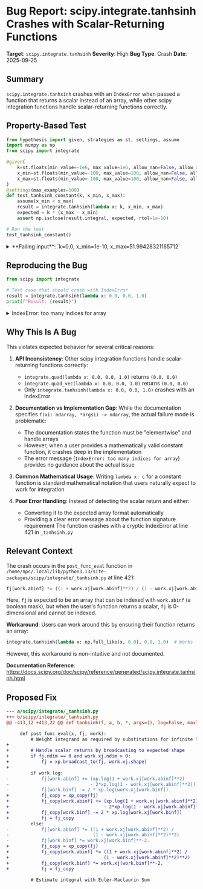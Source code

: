 # Bug Report: scipy.integrate.tanhsinh Crashes with Scalar-Returning Functions

**Target**: `scipy.integrate.tanhsinh`
**Severity**: High
**Bug Type**: Crash
**Date**: 2025-09-25

## Summary

`scipy.integrate.tanhsinh` crashes with an `IndexError` when passed a function that returns a scalar instead of an array, while other scipy integration functions handle scalar-returning functions correctly.

## Property-Based Test

```python
from hypothesis import given, strategies as st, settings, assume
import numpy as np
from scipy import integrate

@given(
    k=st.floats(min_value=-1e6, max_value=1e6, allow_nan=False, allow_infinity=False),
    x_min=st.floats(min_value=-100, max_value=100, allow_nan=False, allow_infinity=False),
    x_max=st.floats(min_value=-100, max_value=100, allow_nan=False, allow_infinity=False)
)
@settings(max_examples=500)
def test_tanhsinh_constant(k, x_min, x_max):
    assume(x_min < x_max)
    result = integrate.tanhsinh(lambda x: k, x_min, x_max)
    expected = k * (x_max - x_min)
    assert np.isclose(result.integral, expected, rtol=1e-10)

# Run the test
test_tanhsinh_constant()
```

<details>

<summary>
**Failing input**: `k=0.0, x_min=1e-10, x_max=51.99428321165712`
</summary>
```
Traceback (most recent call last):
  File "/home/npc/pbt/agentic-pbt/worker_/4/hypo.py", line 18, in <module>
    test_tanhsinh_constant()
    ~~~~~~~~~~~~~~~~~~~~~~^^
  File "/home/npc/pbt/agentic-pbt/worker_/4/hypo.py", line 6, in test_tanhsinh_constant
    k=st.floats(min_value=-1e6, max_value=1e6, allow_nan=False, allow_infinity=False),
               ^^^
  File "/home/npc/miniconda/lib/python3.13/site-packages/hypothesis/core.py", line 2124, in wrapped_test
    raise the_error_hypothesis_found
  File "/home/npc/pbt/agentic-pbt/worker_/4/hypo.py", line 13, in test_tanhsinh_constant
    result = integrate.tanhsinh(lambda x: k, x_min, x_max)
  File "/home/npc/.local/lib/python3.13/site-packages/scipy/integrate/_tanhsinh.py", line 492, in tanhsinh
    res = eim._loop(work, callback, shape, maxiter, f, args, dtype, pre_func_eval,
                    post_func_eval, check_termination, post_termination_check,
                    customize_result, res_work_pairs, xp, preserve_shape)
  File "/home/npc/.local/lib/python3.13/site-packages/scipy/_lib/_elementwise_iterative_method.py", line 250, in _loop
    post_func_eval(x, f, work)
    ~~~~~~~~~~~~~~^^^^^^^^^^^^
  File "/home/npc/.local/lib/python3.13/site-packages/scipy/integrate/_tanhsinh.py", line 421, in post_func_eval
    fj[work.abinf] *= ((1 + work.xj[work.abinf]**2) /
    ~~^^^^^^^^^^^^
IndexError: too many indices for array: array is 0-dimensional, but 1 were indexed
Falsifying example: test_tanhsinh_constant(
    k=0.0,
    x_min=1e-10,
    x_max=51.99428321165712,
)
```
</details>

## Reproducing the Bug

```python
from scipy import integrate

# Test case that should crash with IndexError
result = integrate.tanhsinh(lambda x: 0.0, 0.0, 1.0)
print(f"Result: {result}")
```

<details>

<summary>
IndexError: too many indices for array
</summary>
```
Traceback (most recent call last):
  File "/home/npc/pbt/agentic-pbt/worker_/4/repo.py", line 4, in <module>
    result = integrate.tanhsinh(lambda x: 0.0, 0.0, 1.0)
  File "/home/npc/.local/lib/python3.13/site-packages/scipy/integrate/_tanhsinh.py", line 492, in tanhsinh
    res = eim._loop(work, callback, shape, maxiter, f, args, dtype, pre_func_eval,
                    post_func_eval, check_termination, post_termination_check,
                    customize_result, res_work_pairs, xp, preserve_shape)
  File "/home/npc/.local/lib/python3.13/site-packages/scipy/_lib/_elementwise_iterative_method.py", line 250, in _loop
    post_func_eval(x, f, work)
    ~~~~~~~~~~~~~~^^^^^^^^^^^^
  File "/home/npc/.local/lib/python3.13/site-packages/scipy/integrate/_tanhsinh.py", line 421, in post_func_eval
    fj[work.abinf] *= ((1 + work.xj[work.abinf]**2) /
    ~~^^^^^^^^^^^^
IndexError: too many indices for array: array is 0-dimensional, but 1 were indexed
```
</details>

## Why This Is A Bug

This violates expected behavior for several critical reasons:

1. **API Inconsistency**: Other scipy integration functions handle scalar-returning functions correctly:
   - `integrate.quad(lambda x: 0.0, 0.0, 1.0)` returns `(0.0, 0.0)`
   - `integrate.quad_vec(lambda x: 0.0, 0.0, 1.0)` returns `(0.0, 0.0)`
   - Only `integrate.tanhsinh(lambda x: 0.0, 0.0, 1.0)` crashes with an IndexError

2. **Documentation vs Implementation Gap**: While the documentation specifies `f(xi: ndarray, *argsi) -> ndarray`, the actual failure mode is problematic:
   - The documentation states the function must be "elementwise" and handle arrays
   - However, when a user provides a mathematically valid constant function, it crashes deep in the implementation
   - The error message (`IndexError: too many indices for array`) provides no guidance about the actual issue

3. **Common Mathematical Usage**: Writing `lambda x: c` for a constant function is standard mathematical notation that users naturally expect to work for integration

4. **Poor Error Handling**: Instead of detecting the scalar return and either:
   - Converting it to the expected array format automatically
   - Providing a clear error message about the function signature requirement
   The function crashes with a cryptic IndexError at line 421 in `_tanhsinh.py`

## Relevant Context

The crash occurs in the `post_func_eval` function in `/home/npc/.local/lib/python3.13/site-packages/scipy/integrate/_tanhsinh.py` at line 421:

```python
fj[work.abinf] *= ((1 + work.xj[work.abinf]**2) / (1 - work.xj[work.abinf]**2)**2)
```

Here, `fj` is expected to be an array that can be indexed with `work.abinf` (a boolean mask), but when the user's function returns a scalar, `fj` is 0-dimensional and cannot be indexed.

**Workaround**: Users can work around this by ensuring their function returns an array:
```python
integrate.tanhsinh(lambda x: np.full_like(x, 0.0), 0.0, 1.0)  # Works
```

However, this workaround is non-intuitive and not documented.

**Documentation Reference**: https://docs.scipy.org/doc/scipy/reference/generated/scipy.integrate.tanhsinh.html

## Proposed Fix

```diff
--- a/scipy/integrate/_tanhsinh.py
+++ b/scipy/integrate/_tanhsinh.py
@@ -413,12 +413,22 @@ def tanhsinh(f, a, b, *, args=(), log=False, maxlevel=None, minlevel=2,

     def post_func_eval(x, fj, work):
         # Weight integrand as required by substitutions for infinite limits
+
+        # Handle scalar returns by broadcasting to expected shape
+        if fj.ndim == 0 and work.xj.ndim > 0:
+            fj = xp.broadcast_to(fj, work.xj.shape)
+
         if work.log:
-            fj[work.abinf] += (xp.log(1 + work.xj[work.abinf]**2)
-                              - 2*xp.log(1 - work.xj[work.abinf]**2))
-            fj[work.binf] -= 2 * xp.log(work.xj[work.binf])
+            fj_copy = xp_copy(fj)
+            fj_copy[work.abinf] += (xp.log(1 + work.xj[work.abinf]**2)
+                                   - 2*xp.log(1 - work.xj[work.abinf]**2))
+            fj_copy[work.binf] -= 2 * xp.log(work.xj[work.binf])
+            fj = fj_copy
         else:
-            fj[work.abinf] *= ((1 + work.xj[work.abinf]**2) /
-                               (1 - work.xj[work.abinf]**2)**2)
-            fj[work.binf] *= work.xj[work.binf]**-2.
+            fj_copy = xp_copy(fj)
+            fj_copy[work.abinf] *= ((1 + work.xj[work.abinf]**2) /
+                                   (1 - work.xj[work.abinf]**2)**2)
+            fj_copy[work.binf] *= work.xj[work.binf]**-2.
+            fj = fj_copy

         # Estimate integral with Euler-Maclaurin Sum
```